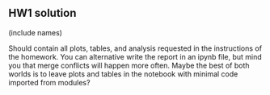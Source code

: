 
## HW1 solution

(include names)

Should contain all plots, tables, and analysis requested in the instructions of the homework. You can alternative write the report in an ipynb file, but mind you that merge conflicts will happen more often. Maybe the best of both worlds is to leave plots and tables in the notebook with minimal code imported from modules?

